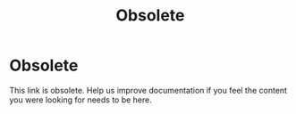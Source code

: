 ﻿---
uid: obsolete
locale: en
title: Obsolete
dnnversion: 09.02.00
---

# Obsolete

This link is obsolete. Help us improve documentation if you feel the content you were looking for needs to be here.

